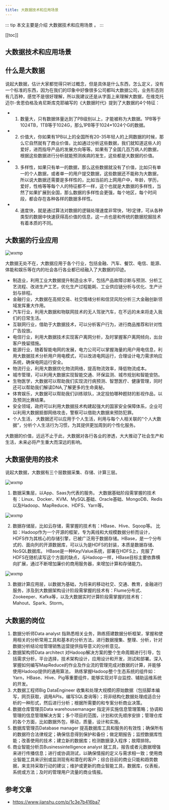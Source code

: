 ```yaml
---
title: 大数据技术和应用场景
---
```


::: tip
本文主要是介绍 大数据技术和应用场景 。
:::

[[toc]]

## 大数据技术和应用场景


## 什么是大数据

说起大数据，估计大家都觉得只听过概念，但是具体是什么东西，怎么定义，没有一个标准的东西，因为在我们的印象中好像很多公司都叫大数据公司，业务形态则有几百种，感觉不是很好理解，所以我建议还是从字面上来理解大数据，在维克托迈尔-舍恩伯格及肯尼斯库克耶编写的《大数据时代》提到了大数据的4个特征：

- 1. 数量大，只有数据体量达到了PB级别以上，才能被称为大数据。1PB等于1024TB，1TB等于1024G，那么1PB等于1024*1024个G的数据。
- 2. 价值大，你如果有1PB以上的全国所有20-35年轻人的上网数据的时候，那么它自然就有了商业价值，比如通过分析这些数据，我们就知道这些人的爱好，进而指导产品的发展方向等等。如果有了全国几百万病人的数据，根据这些数据进行分析就能预测疾病的发生，这些都是大数据的价值。
- 3. 多样性，如果只有单一的数据，那么这些数据就没有了价值，比如只有单一的个人数据，或者单一的用户提交数据，这些数据还不能称为大数据，所以说大数据还需要是多样性的，比如当前的上网用户中，年龄，学历，爱好，性格等等每个人的特征都不一样，这个也就是大数据的多样性，当然了如果扩展到全国，那么数据的多样性会更强，每个地区，每个时间段，都会存在各种各样的数据多样性。
- 4. 速度快，就是通过算法对数据的逻辑处理速度非常快，1秒定律，可从各种类型的数据中快速获得高价值的信息，这一点也是和传统的数据挖掘技术有着本质的不同。

## 大数据的行业应用

<img class= "zoom-custom-imgs" :src="$withBase('/assets/img/da/intro/datatechapp-1.png')" alt="wxmp">



大数据无处不在，大数据应用于各个行业，包括金融、汽车、餐饮、电信、能源、体能和娱乐等在内的社会各行各业都已经融入了大数据的印迹。

- 制造业，利用工业大数据提升制造业水平，包括产品故障诊断与预测、分析工艺流程、改进生产工艺，优化生产过程能耗、工业供应链分析与优化、生产计划与排程。
- 金融行业，大数据在高频交易、社交情绪分析和信贷风险分析三大金融创新领域发挥重大作用。
- 汽车行业，利用大数据和物联网技术的无人驾驶汽车，在不远的未来将走入我们的日常生活。
- 互联网行业，借助于大数据技术，可以分析客户行为，进行商品推荐和针对性广告投放。
- 电信行业，利用大数据技术实现客户离网分析，及时掌握客户离网倾向，出台客户挽留措施。
- 能源行业，随着智能电网的发展，电力公司可以掌握海量的用户用电信息，利用大数据技术分析用户用电模式，可以改进电网运行，合理设计电力需求响应系统，确保电网运行安全。
- 物流行业，利用大数据优化物流网络，提高物流效率，降低物流成本。
- 城市管理，可以利用大数据实现智能交通、环保监测、城市规划和智能安防。
- 生物医学，大数据可以帮助我们实现流行病预测、智慧医疗、健康管理，同时还可以帮助我们解读DNA,了解更多的生命奥秘。
- 体育娱乐，大数据可以帮助我们训练球队，决定投拍哪种题财的影视作品，以及预测比赛结果。
- 安全领域，政府可以利用大数据技术构建起强大的国家安全保障体系，企业可以利用大数据抵御网络攻击，警察可以借助大数据来预防犯罪。
- 个人生活， 大数据还可以应用于个人生活，利用与每个人相关联的“个人大数据”，分析个人生活行为习惯，为其提供更加周到的个性化服务。

大数据的价值，远远不止于此，大数据对各行各业的渗透，大大推动了社会生产和生活，未来必将产生重大而深远的影响。

## 大数据使用的技术

说起大数据，大数据有三个层数据采集、存储、计算三层。



<img class= "zoom-custom-imgs" :src="$withBase('/assets/img/da/intro/datatechapp-2.png')" alt="wxmp">



1. 数据采集层，以App、Saas为代表的服务。
   大数据基础阶段需掌握的技术有：Linux、Docker、KVM、MySQL基础、Oracle基础、MongoDB、Redis以及Hadoop、MapReduce、HDFS、Yarn等。

<img class= "zoom-custom-imgs" :src="$withBase('/assets/img/da/intro/datatechapp-3.png')" alt="wxmp">

   

2. 数据存储层，比如云存储，需掌握的技术有：HBase、Hive、Sqoop等。
   比如：Hadoop作为一个开源的框架，专为离线和大规模数据分析而设计，HDFS作为其核心的存储引擎，已被广泛用于数据存储。HBase，是一个分布式的、面向列的开源数据库，可以认为是HDFS的封装，本质是数据存储、NoSQL数据库。
   HBase是一种Key/Value系统，部署在HDFS上，克服了HDFS在随机读写这个方面的缺点，与Hadoop一样，HBase目标主要依靠横向扩展，通过不断增加廉价的商用服务器，来增加计算和存储能力。

<img class= "zoom-custom-imgs" :src="$withBase('/assets/img/da/intro/datatechapp-4.png')" alt="wxmp">

   

3. 数据计算应用层，以数据为基础，为将来的移动社交、交通、教育，金融进行服务，涉及到大数据架构设计阶段需掌握的技术有：Flume分布式、Zookeeper、Kafka等，以及大数据实时计算阶段需掌握的技术有：Mahout、Spark、Storm。

## 大数据的岗位



1. 数据分析师Data analyst
   指熟悉相关业务，熟练搭建数据分析框架，掌握和使用相关的分析常用工具和基本的分析方法，进行数据搜集、整理、分析，针对数据分析结论给管理销售运营提供指导意义的分析意见。
2. 数据架构师Data architect
   对Hadoop解决方案的整个生命周期进行引导，包括需求分析，平台选择，技术架构设计，应用设计和开发，测试和部署。深入掌握如何编写MapReduce的作业及作业流的管理完成对数据的计算，并能够使用Hadoop提供的通用算法， 熟练掌握Hadoop整个生态系统的组件如： Yarn，HBase、Hive、Pig等重要组件，能够实现对平台监控、辅助运维系统的开发。
3. 大数据工程师Big DataEngineer
   收集和处理大规模的原始数据（包括脚本编写，网页获取，调用APIs，编写SQL查询等）；将非结构化数据处理成适合分析的一种形式，然后进行分析；根据所需要的和专案分析商业决策。
4. 数据仓库管理员Data warehousemanager
   指定并实施信息管理策略；协调和管理的信息管理解决方案；多个项目的范围，计划和优先顺序安排；管理仓库的各个方面，比如数据外包，移动，质量，设计和实施。
5. 数据库管理员Database manager
   提高数据库工具和服务的有效性；确保所有的数据符合法律规定；确保信息得到保护和备份；做定期报告；监控数据库性能；改善使用的技术；建立新的数据库；检测数据录入程序；故障排除。
6. 商业智能分析员Businessintelligence analyst
   就工具，报告或者元数据增强来进行传播信息；进行或协调测试，以确保情报的定义与需求相一致；使用商业智能工具来识别或监测现有和潜在的客户；综合目前的商业只能和趋势数据，来支持采取行动的建议；维护或更新的商业智能工具，数据库，仪表板，系统或方法；及时的管理用户流量的商业情报。


## 参考文章
* https://www.jianshu.com/p/1c3e7b416ba7